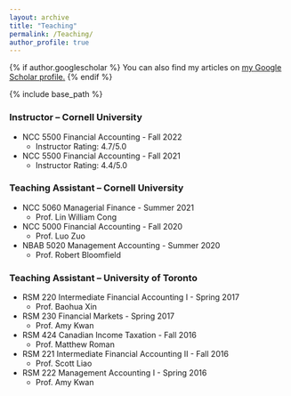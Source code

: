 ```yaml
---
layout: archive
title: "Teaching"
permalink: /Teaching/
author_profile: true
---
```


<!-- Google tag (gtag.js) -->
<script async src="https://www.googletagmanager.com/gtag/js?id=G-9YXS1VYPHZ"></script>
<script>
  window.dataLayer = window.dataLayer || [];
  function gtag(){dataLayer.push(arguments);}
  gtag('js', new Date());

  gtag('config', 'G-9YXS1VYPHZ');
</script>


{% if author.googlescholar %}
  You can also find my articles on <u><a href="{{author.googlescholar}}">my Google Scholar profile</a>.</u>
{% endif %}

{% include base_path %}


### Instructor – Cornell University
* NCC 5500 Financial Accounting	- Fall 2022
    * Instructor Rating: 4.7/5.0
* NCC 5500 Financial Accounting	- Fall 2021
    * Instructor Rating: 4.4/5.0

### Teaching Assistant – Cornell University
* NCC 5060 Managerial Finance	- Summer 2021
    * Prof. Lin William Cong
* NCC 5000 Financial Accounting	- Fall 2020
    * Prof. Luo Zuo
* NBAB 5020 Management Accounting	- Summer 2020
    * Prof. Robert Bloomfield

### Teaching Assistant – University of Toronto
* RSM 220 Intermediate Financial Accounting I - Spring 2017
    * Prof. Baohua Xin
* RSM 230 Financial Markets	- Spring 2017
    * Prof. Amy Kwan
* RSM 424 Canadian Income Taxation - Fall 2016
    * Prof. Matthew Roman
* RSM 221 Intermediate Financial Accounting II 	- Fall 2016
    * Prof. Scott Liao
* RSM 222 Management Accounting I	- Spring 2016
    * Prof. Amy Kwan
